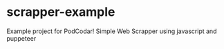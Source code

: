 # scrapper-example
Example project for PodCodar! Simple Web Scrapper using javascript and puppeteer
